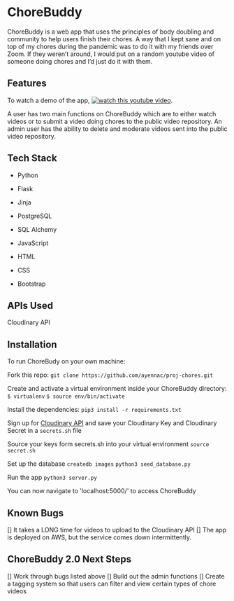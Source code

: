 # ChoreBuddy

ChoreBuddy is a web app that uses the principles of body doubling and community to help users finish their chores.  A way that I kept sane and on top of my chores during the pandemic was to do it with my friends over Zoom. If they weren’t around, I would put on a random youtube video of someone doing chores and I’d just do it with them. 


## Features
To watch a demo of the app, [![watch this youtube video](https://img.youtube.com/vi/3MLRlw7La2M/default.jpg)](https://youtu.be/3MLRlw7La2M). 

A user has two main functions on ChoreBuddy which are to either watch videos or to submit a video doing chores to the public video repository. An admin user has the ability to delete and moderate videos sent into the public video repository. 

## Tech Stack

- Python
- Flask
- Jinja
- PostgreSQL
- SQL Alchemy

- JavaScript
- HTML
- CSS
- Bootstrap

## APIs Used
Cloudinary API

## Installation 
To run ChoreBudy on your own machine: 

Fork this repo: 
`git clone https://github.com/ayennac/proj-chores.git`

Create and activate a virtual environment inside your ChoreBuddy directory:
`$ virtualenv`
`$ source env/bin/activate`

Install the dependencies:
`pip3 install -r requirements.txt`

Sign up for [Cloudinary API](https://cloudinary.com/) and save your Cloudinary Key and Cloudinary Secret in a `secrets.sh` file 

Source your keys form secrets.sh into your virtual environment 
`source secret.sh`

Set up the database
`createdb images`
`python3 seed_database.py`

Run the app
`python3 server.py`

You can now navigate to 'localhost:5000/' to access ChoreBuddy

## Known Bugs
[] It takes a LONG time for videos to upload to the Cloudinary API
[] The app is deployed on AWS, but the service comes down intermittently.


## ChoreBuddy 2.0 Next Steps
[] Work through bugs listed above 
[] Build out the admin functions 
[] Create a tagging system so that users can filter and view certain types of chore videos


